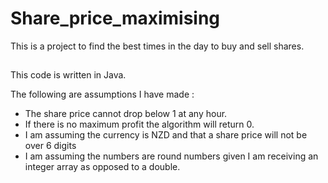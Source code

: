 # Share_price_maximising
This is a project to find the best times in the day to buy and sell shares.

##
This code is written in Java.

The following are assumptions I have made :
* The share price cannot drop below 1 at any hour.
* If there is no maximum profit the algorithm will return 0.
* I am assuming the currency is NZD and that a share price will not be over 6 digits
* I am assuming the numbers are round numbers given I am receiving an integer array as opposed to a double.
